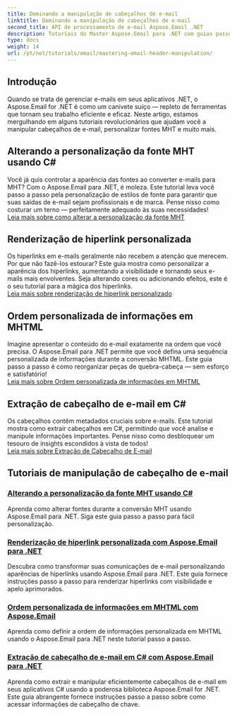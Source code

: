 ```yaml
---
title: Dominando a manipulação de cabeçalhos de e-mail
linktitle: Dominando a manipulação de cabeçalhos de e-mail
second_title: API de processamento de e-mail Aspose.Email .NET
description: Tutoriais do Master Aspose.Email para .NET com guias passo a passo sobre manipulação de cabeçalhos de e-mail, personalização de fontes, renderização de hiperlinks e ordenação de informações MHTML.
type: docs
weight: 14
url: /pt/net/tutorials/email/mastering-email-header-manipulation/
---
```

## Introdução

Quando se trata de gerenciar e-mails em seus aplicativos .NET, o Aspose.Email for .NET é como um canivete suíço — repleto de ferramentas que tornam seu trabalho eficiente e eficaz. Neste artigo, estamos mergulhando em alguns tutoriais revolucionários que ajudam você a manipular cabeçalhos de e-mail, personalizar fontes MHT e muito mais.

## Alterando a personalização da fonte MHT usando C#  
Você já quis controlar a aparência das fontes ao converter e-mails para MHT? Com o Aspose.Email para .NET, é moleza. Este tutorial leva você passo a passo pela personalização de estilos de fonte para garantir que suas saídas de e-mail sejam profissionais e de marca. Pense nisso como costurar um terno — perfeitamente adequado às suas necessidades!  
[Leia mais sobre como alterar a personalização da fonte MHT](./changing-mht-font-customization/)  

## Renderização de hiperlink personalizada  
Os hiperlinks em e-mails geralmente não recebem a atenção que merecem. Por que não fazê-los estourar? Este guia mostra como personalizar a aparência dos hiperlinks, aumentando a visibilidade e tornando seus e-mails mais envolventes. Seja alterando cores ou adicionando efeitos, este é o seu tutorial para a mágica dos hiperlinks.  
[Leia mais sobre renderização de hiperlink personalizado](./custom-hyperlink-rendering/)  

## Ordem personalizada de informações em MHTML  
Imagine apresentar o conteúdo do e-mail exatamente na ordem que você precisa. O Aspose.Email para .NET permite que você defina uma sequência personalizada de informações durante a conversão MHTML. Este guia passo a passo é como reorganizar peças de quebra-cabeça — sem esforço e satisfatório!  
[Leia mais sobre Ordem personalizada de informações em MHTML](./custom-order-of-information-in-mhtml/)  

## Extração de cabeçalho de e-mail em C#  
Os cabeçalhos contêm metadados cruciais sobre e-mails. Este tutorial mostra como extrair cabeçalhos em C#, permitindo que você analise e manipule informações importantes. Pense nisso como desbloquear um tesouro de insights escondidos à vista de todos!  
[Leia mais sobre Extração de Cabeçalho de E-mail](./email-header-extraction/)  

## Tutoriais de manipulação de cabeçalho de e-mail
### [Alterando a personalização da fonte MHT usando C#](./changing-mht-font-customization/)
Aprenda como alterar fontes durante a conversão MHT usando Aspose.Email para .NET. Siga este guia passo a passo para fácil personalização.
### [ Renderização de hiperlink personalizada com Aspose.Email para .NET](./custom-hyperlink-rendering/)
Descubra como transformar suas comunicações de e-mail personalizando aparências de hiperlinks usando Aspose.Email para .NET. Este guia fornece instruções passo a passo para renderizar hiperlinks com visibilidade e apelo aprimorados.
### [Ordem personalizada de informações em MHTML com Aspose.Email](./custom-order-of-information-in-mhtml/)
Aprenda como definir a ordem de informações personalizada em MHTML usando o Aspose.Email para .NET neste tutorial passo a passo.
### [Extração de cabeçalho de e-mail em C# com Aspose.Email para .NET](./email-header-extraction/)
Aprenda como extrair e manipular eficientemente cabeçalhos de e-mail em seus aplicativos C# usando a poderosa biblioteca Aspose.Email for .NET. Este guia abrangente fornece instruções passo a passo sobre como acessar informações de cabeçalho de chave. 